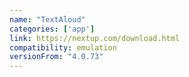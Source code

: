 ```yaml
---
name: "TextAloud"
categories: ['app']
link: https://nextup.com/download.html
compatibility: emulation
versionFrom: "4.0.73"
---
```


